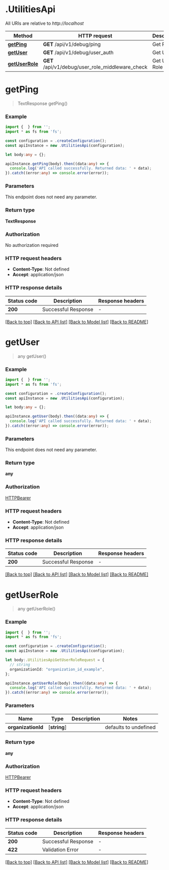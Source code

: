 # .UtilitiesApi

All URIs are relative to *http://localhost*

Method | HTTP request | Description
------------- | ------------- | -------------
[**getPing**](UtilitiesApi.md#getPing) | **GET** /api/v1/debug/ping | Get Ping
[**getUser**](UtilitiesApi.md#getUser) | **GET** /api/v1/debug/user_auth | Get User
[**getUserRole**](UtilitiesApi.md#getUserRole) | **GET** /api/v1/debug/user_role_middleware_check | Get User Role


# **getPing**
> TextResponse getPing()


### Example


```typescript
import {  } from '';
import * as fs from 'fs';

const configuration = .createConfiguration();
const apiInstance = new .UtilitiesApi(configuration);

let body:any = {};

apiInstance.getPing(body).then((data:any) => {
  console.log('API called successfully. Returned data: ' + data);
}).catch((error:any) => console.error(error));
```


### Parameters
This endpoint does not need any parameter.


### Return type

**TextResponse**

### Authorization

No authorization required

### HTTP request headers

 - **Content-Type**: Not defined
 - **Accept**: application/json


### HTTP response details
| Status code | Description | Response headers |
|-------------|-------------|------------------|
**200** | Successful Response |  -  |

[[Back to top]](#) [[Back to API list]](README.md#documentation-for-api-endpoints) [[Back to Model list]](README.md#documentation-for-models) [[Back to README]](README.md)

# **getUser**
> any getUser()


### Example


```typescript
import {  } from '';
import * as fs from 'fs';

const configuration = .createConfiguration();
const apiInstance = new .UtilitiesApi(configuration);

let body:any = {};

apiInstance.getUser(body).then((data:any) => {
  console.log('API called successfully. Returned data: ' + data);
}).catch((error:any) => console.error(error));
```


### Parameters
This endpoint does not need any parameter.


### Return type

**any**

### Authorization

[HTTPBearer](README.md#HTTPBearer)

### HTTP request headers

 - **Content-Type**: Not defined
 - **Accept**: application/json


### HTTP response details
| Status code | Description | Response headers |
|-------------|-------------|------------------|
**200** | Successful Response |  -  |

[[Back to top]](#) [[Back to API list]](README.md#documentation-for-api-endpoints) [[Back to Model list]](README.md#documentation-for-models) [[Back to README]](README.md)

# **getUserRole**
> any getUserRole()


### Example


```typescript
import {  } from '';
import * as fs from 'fs';

const configuration = .createConfiguration();
const apiInstance = new .UtilitiesApi(configuration);

let body:.UtilitiesApiGetUserRoleRequest = {
  // string
  organizationId: "organization_id_example",
};

apiInstance.getUserRole(body).then((data:any) => {
  console.log('API called successfully. Returned data: ' + data);
}).catch((error:any) => console.error(error));
```


### Parameters

Name | Type | Description  | Notes
------------- | ------------- | ------------- | -------------
 **organizationId** | [**string**] |  | defaults to undefined


### Return type

**any**

### Authorization

[HTTPBearer](README.md#HTTPBearer)

### HTTP request headers

 - **Content-Type**: Not defined
 - **Accept**: application/json


### HTTP response details
| Status code | Description | Response headers |
|-------------|-------------|------------------|
**200** | Successful Response |  -  |
**422** | Validation Error |  -  |

[[Back to top]](#) [[Back to API list]](README.md#documentation-for-api-endpoints) [[Back to Model list]](README.md#documentation-for-models) [[Back to README]](README.md)


